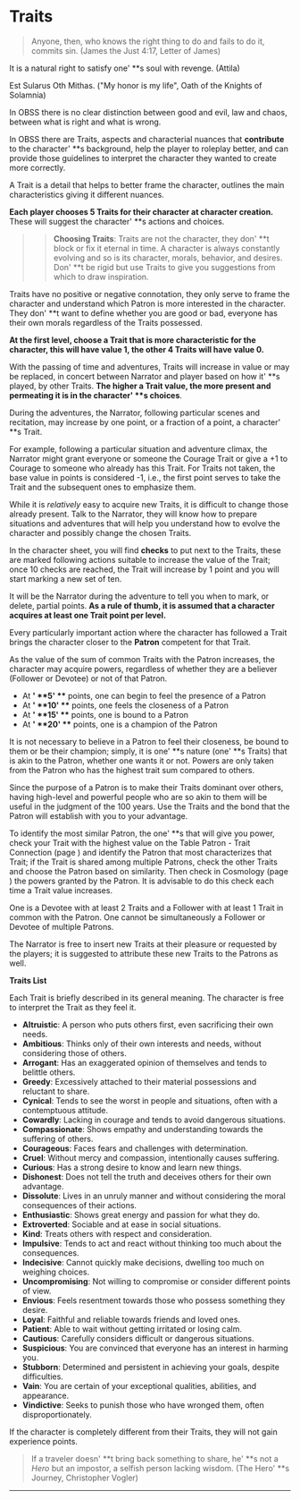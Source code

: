 # Traits

> Anyone, then, who knows the right thing to do and fails to do it, commits sin. (James the Just 4:17, Letter of James)

It is a natural right to satisfy one' \*\*s soul with revenge. (Attila)

Est Sularus Oth Mithas. ("My honor is my life", Oath of the Knights of Solamnia)

In OBSS there is no clear distinction between good and evil, law and chaos, between what is right and what is wrong.

In OBSS there are Traits, aspects and characterial nuances that **contribute** to the character' \*\*s background, help the player to roleplay better, and can provide those guidelines to interpret the character they wanted to create more correctly.

A Trait is a detail that helps to better frame the character, outlines the main characteristics giving it different nuances.

**Each player chooses 5 Traits for their character at character creation.** These will suggest the character' \*\*s actions and choices.

>> **Choosing Traits**: Traits are not the character, they don' \*\*t block or fix it eternal in time. A character is always constantly evolving and so is its character, morals, behavior, and desires. Don' \*\*t be rigid but use Traits to give you suggestions from which to draw inspiration.

Traits have no positive or negative connotation, they only serve to frame the character and understand which Patron is more interested in the character. They don' \*\*t want to define whether you are good or bad, everyone has their own morals regardless of the Traits possessed.

**At the first level, choose a Trait that is more characteristic for the character, this will have value 1, the other 4 Traits will have value 0.**

With the passing of time and adventures, Traits will increase in value or may be replaced, in concert between Narrator and player based on how it' \*\*s played, by other Traits. **The higher a Trait value, the more present and permeating it is in the character' \*\*s choices**.

During the adventures, the Narrator, following particular scenes and recitation, may increase by one point, or a fraction of a point, a character' \*\*s Trait.

For example, following a particular situation and adventure climax, the Narrator might grant everyone or someone the Courage Trait or give a +1 to Courage to someone who already has this Trait. For Traits not taken, the base value in points is considered -1, i.e., the first point serves to take the Trait and the subsequent ones to emphasize them.

While it is *relatively* easy to acquire new Traits, it is difficult to change those already present. Talk to the Narrator, they will know how to prepare situations and adventures that will help you understand how to evolve the character and possibly change the chosen Traits.

In the character sheet, you will find **checks** to put next to the Traits, these are marked following actions suitable to increase the value of the Trait; once 10 checks are reached, the Trait will increase by 1 point and you will start marking a new set of ten.

It will be the Narrator during the adventure to tell you when to mark, or delete, partial points. **As a rule of thumb, it is assumed that a character acquires at least one Trait point per level.**

Every particularly important action where the character has followed a Trait brings the character closer to the **Patron** competent for that Trait.

As the value of the sum of common Traits with the Patron increases, the character may acquire powers, regardless of whether they are a believer (Follower or Devotee) or not of that Patron.

- At **' \*\*5' \*\*** points, one can begin to feel the presence of a Patron
- At **' \*\*10' \*\*** points, one feels the closeness of a Patron
- At **' \*\*15' \*\*** points, one is bound to a Patron
- At **' \*\*20' \*\*** points, one is a champion of the Patron

It is not necessary to believe in a Patron to feel their closeness, be bound to them or be their champion; simply, it is one' \*\*s nature (one' \*\*s Traits) that is akin to the Patron, whether one wants it or not. Powers are only taken from the Patron who has the highest trait sum compared to others.

Since the purpose of a Patron is to make their Traits dominant over others, having high-level and powerful people who are so akin to them will be useful in the judgment of the 100 years. Use the Traits and the bond that the Patron will establish with you to your advantage.

To identify the most similar Patron, the one' \*\*s that will give you power, check your Trait with the highest value on the Table Patron - Trait Connection (page ) and identify the Patron that most characterizes that Trait; if the Trait is shared among multiple Patrons, check the other Traits and choose the Patron based on similarity. Then check in Cosmology (page ) the powers granted by the Patron. It is advisable to do this check each time a Trait value increases.

One is a Devotee with at least 2 Traits and a Follower with at least 1 Trait in common with the Patron. One cannot be simultaneously a Follower or Devotee of multiple Patrons.

The Narrator is free to insert new Traits at their pleasure or requested by the players; it is suggested to attribute these new Traits to the Patrons as well.

**Traits List**

Each Trait is briefly described in its general meaning. The character is free to interpret the Trait as they feel it.

- **Altruistic**: A person who puts others first, even sacrificing their own needs.
- **Ambitious**: Thinks only of their own interests and needs, without considering those of others.
- **Arrogant**: Has an exaggerated opinion of themselves and tends to belittle others.
- **Greedy**: Excessively attached to their material possessions and reluctant to share.
- **Cynical**: Tends to see the worst in people and situations, often with a contemptuous attitude.
- **Cowardly**: Lacking in courage and tends to avoid dangerous situations.
- **Compassionate**: Shows empathy and understanding towards the suffering of others.
- **Courageous**: Faces fears and challenges with determination.
- **Cruel**: Without mercy and compassion, intentionally causes suffering.
- **Curious**: Has a strong desire to know and learn new things.
- **Dishonest**: Does not tell the truth and deceives others for their own advantage.
- **Dissolute**: Lives in an unruly manner and without considering the moral consequences of their actions.
- **Enthusiastic**: Shows great energy and passion for what they do.
- **Extroverted**: Sociable and at ease in social situations.
- **Kind**: Treats others with respect and consideration.
- **Impulsive**: Tends to act and react without thinking too much about the consequences.
- **Indecisive**: Cannot quickly make decisions, dwelling too much on weighing choices.
- **Uncompromising**: Not willing to compromise or consider different points of view.
- **Envious**: Feels resentment towards those who possess something they desire.
- **Loyal**: Faithful and reliable towards friends and loved ones.
- **Patient**: Able to wait without getting irritated or losing calm.
- **Cautious**: Carefully considers difficult or dangerous situations.
- **Suspicious**: You are convinced that everyone has an interest in harming you.
- **Stubborn**: Determined and persistent in achieving your goals, despite difficulties.
- **Vain**: You are certain of your exceptional qualities, abilities, and appearance.
- **Vindictive**: Seeks to punish those who have wronged them, often disproportionately.

If the character is completely different from their Traits, they will not gain experience points.

> If a traveler doesn' \*\*t bring back something to share, he' \*\*s not a *Hero* but an impostor, a selfish person lacking wisdom. (The Hero' \*\*s Journey, Christopher Vogler)

---